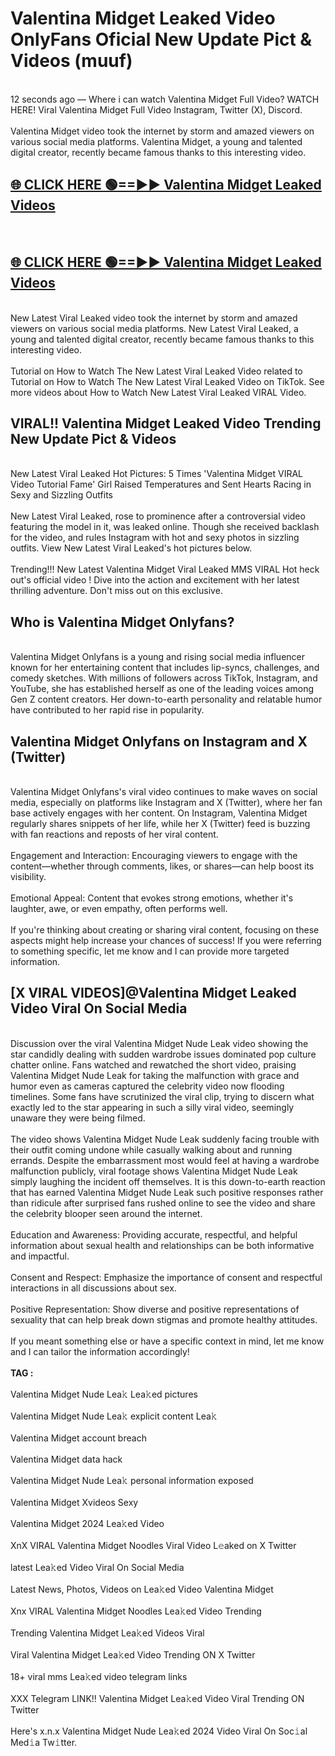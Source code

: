 # Valentina Midget Leaked Video OnlyFans Oficial New Update Pict & Videos (muuf)
<br>
12 seconds ago — Where i can watch Valentina Midget Full Video? WATCH HERE! Viral Valentina Midget Full Video Instagram, Twitter (X), Discord.
<br><br>
Valentina Midget video took the internet by storm and amazed viewers on various social media platforms. Valentina Midget, a young and talented digital creator, recently became famous thanks to this interesting video.
<br>
<h2><a href="https://play.trustnlinepharmacy.us?title=Valentina_Midget">🌐 CLICK HERE 🟢==►► Valentina Midget Leaked Videos</a></h2>
<br>
<h2><a href="https://play.trustnlinepharmacy.us?title=Valentina_Midget">🌐 CLICK HERE 🟢==►► Valentina Midget Leaked Videos</a></h2>
<br>
New Latest Viral Leaked video took the internet by storm and amazed viewers on various social media platforms. New Latest Viral Leaked, a young and talented digital creator, recently became famous thanks to this interesting video.
<br><br>
Tutorial on How to Watch The New Latest Viral Leaked Video related to Tutorial on How to Watch The New Latest Viral Leaked Video on TikTok. See more videos about How to Watch New Latest Viral Leaked VIRAL Video.
<br>
<h2>VIRAL!! Valentina Midget Leaked Video Trending New Update Pict & Videos</h2>
<br>
New Latest Viral Leaked Hot Pictures: 5 Times 'Valentina Midget VIRAL Video Tutorial Fame' Girl Raised Temperatures and Sent Hearts Racing in Sexy and Sizzling Outfits
<br><br>
New Latest Viral Leaked, rose to prominence after a controversial video featuring the model in it, was leaked online. Though she received backlash for the video, and rules Instagram with hot and sexy photos in sizzling outfits. View New Latest Viral Leaked's hot pictures below.
<br><br>
Trending!!! New Latest Valentina Midget Viral Leaked MMS VIRAL Hot heck out's official video ! Dive into the action and excitement with her latest thrilling adventure. Don't miss out on this exclusive.
<br>
<h2>Who is Valentina Midget Onlyfans?</h2>
<br>
Valentina Midget Onlyfans is a young and rising social media influencer known for her entertaining content that includes lip-syncs, challenges, and comedy sketches. With millions of followers across TikTok, Instagram, and YouTube, she has established herself as one of the leading voices among Gen Z content creators. Her down-to-earth personality and relatable humor have contributed to her rapid rise in popularity.
<br>
<h2>Valentina Midget Onlyfans on Instagram and X (Twitter)</h2>
<br>
Valentina Midget Onlyfans's viral video continues to make waves on social media, especially on platforms like Instagram and X (Twitter), where her fan base actively engages with her content. On Instagram, Valentina Midget regularly shares snippets of her life, while her X (Twitter) feed is buzzing with fan reactions and reposts of her viral content.
<br><br>
Engagement and Interaction: Encouraging viewers to engage with the content—whether through comments, likes, or shares—can help boost its visibility.
<br><br>
Emotional Appeal: Content that evokes strong emotions, whether it's laughter, awe, or even empathy, often performs well.
<br><br>
If you're thinking about creating or sharing viral content, focusing on these aspects might help increase your chances of success! If you were referring to something specific, let me know and I can provide more targeted information.
<br>
<h2>[X VIRAL VIDEOS]@Valentina Midget Leaked Video Viral On Social Media</h2>
<br>
Discussion over the viral Valentina Midget Nude Leak video showing the star candidly dealing with sudden wardrobe issues dominated pop culture chatter online. Fans watched and rewatched the short video, praising Valentina Midget Nude Leak for taking the malfunction with grace and humor even as cameras captured the celebrity video now flooding timelines. Some fans have scrutinized the viral clip, trying to discern what exactly led to the star appearing in such a silly viral video, seemingly unaware they were being filmed.
<br><br>
The video shows Valentina Midget Nude Leak suddenly facing trouble with their outfit coming undone while casually walking about and running errands. Despite the embarrassment most would feel at having a wardrobe malfunction publicly, viral footage shows Valentina Midget Nude Leak simply laughing the incident off themselves. It is this down-to-earth reaction that has earned Valentina Midget Nude Leak such positive responses rather than ridicule after surprised fans rushed online to see the video and share the celebrity blooper seen around the internet.
<br><br>
Education and Awareness: Providing accurate, respectful, and helpful information about sexual health and relationships can be both informative and impactful.
<br><br>
Consent and Respect: Emphasize the importance of consent and respectful interactions in all discussions about sex.
<br><br>
Positive Representation: Show diverse and positive representations of sexuality that can help break down stigmas and promote healthy attitudes.
<br><br>
If you meant something else or have a specific context in mind, let me know and I can tailor the information accordingly!
<br><br>
<strong>TAG :</strong>
<br><br>
Valentina Midget Nude Lea𝚔 Lea𝚔ed pictures
<br><br>
Valentina Midget Nude Lea𝚔 explicit content Lea𝚔
<br><br>
Valentina Midget account breach
<br><br>
Valentina Midget data hack
<br><br>
Valentina Midget Nude Lea𝚔 personal information exposed
<br><br>
Valentina Midget Xvideos Sexy
<br><br>
Valentina Midget 2024 Lea𝚔ed Video
<br><br>
XnX VIRAL Valentina Midget Noodles Viral Video L𝚎aked on X Twitter
<br><br>
latest Lea𝚔ed Video Viral On Social Media
<br><br>
Latest News, Photos, Videos on Lea𝚔ed Video Valentina Midget
<br><br>
Xnx VIRAL Valentina Midget Noodles Lea𝚔ed Video Trending
<br><br>
Trending Valentina Midget Lea𝚔ed Videos Viral
<br><br>
Viral Valentina Midget Lea𝚔ed Video Trending ON X Twitter
<br><br>
18+ viral mms Lea𝚔ed video telegram links
<br><br>
XXX Telegram LINK!! Valentina Midget Lea𝚔ed Video Viral Trending ON Twitter
<br><br>
Here's x.n.x Valentina Midget Nude Lea𝚔ed 2024 Video Viral On Soc𝚒al Med𝚒a Tw𝚒tter.